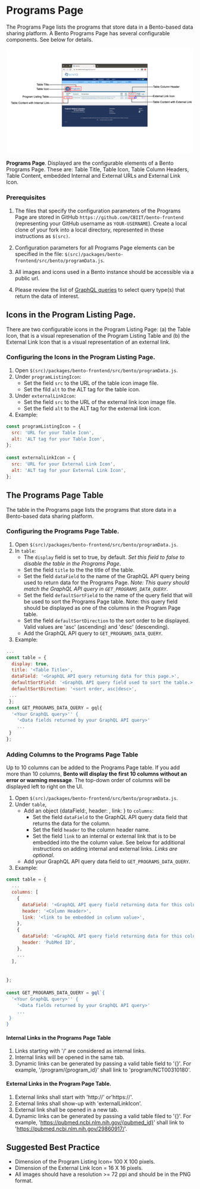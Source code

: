 # Programs Page
The Programs Page lists the programs that store data in a Bento-based data sharing platform. A Bento Programs Page has several configurable components. See below for details.

![Programs Page elements](../assets/program-listing-page.png)

**Programs Page**. Displayed are the configurable elements of a Bento Programs Page. These are: Table Title, Table Icon, Table Column Headers, Table Content, embedded Internal and External URLs and External Link Icon.

### Prerequisites

1. The files that specify the configuration parameters of the Programs Page are stored in GitHub `https://github.com/CBIIT/bento-frontend` (representing your GitHub username as `YOUR-USERNAME`). Create a local clone of your fork into a local directory, represented in these instructions as `$(src)`.

2. Configuration parameters for all Programs Page elements can be specified in the file: `$(src)/packages/bento-frontend/src/bento/programData.js`.

3. All images and icons used in a Bento instance should be accessible via a public url. 

4. Please review the list of [GraphQL queries](https://github.com/CBIIT/bento-backend/blob/master/src/main/resources/graphql/bento-extended-doc.graphql) to select query type(s) that return the data of interest.

## Icons in the Program Listing Page.
There are two configurable icons in the Program Listing Page: (a) the Table Icon, that is a visual represenation of the Program Listing Table and (b) the External Link Icon that is a visual representation of an external link.

### Configuring the Icons in the Program Listing Page.
1. Open `$(src)/packages/bento-frontend/src/bento/programData.js`.
2. Under `programListingIcon`:
	* Set the field `src` to the URL of the table icon image file.
	* Set the fild `alt` to the ALT tag for the table icon.
3. Under `externalLinkIcon`:
	* Set the field `src` to the URL of the external link icon image file.
	* Set the field `alt` to the ALT tag for the external link icon.
4. Example: 

```javascript
const programListingIcon = {
  src: 'URL for your Table Icon',
  alt: 'ALT tag for your Table Icon',
};

const externalLinkIcon = {
  src: 'URL for your External Link Icon',
  alt: 'ALT tag for your External Link Icon',
};
```

## The Programs Page Table
The table in the Programs page lists the programs that store data in a Bento-based data sharing platform.

### Configuring the Programs Page Table.
1. Open `$(src)/packages/bento-frontend/src/bento/programData.js`.
2. In `table`:
	* The `display` field is set to true, by default. *Set this field to false to disable the table in the Programs Page*.
	* Set the field `title` to the the title of the table.
	* Set the field `dataField` to the name of the GraphQL API query being used to return data for the Programs Page. *Note: This query should match the GraphQL API query in `GET_PROGRAMS_DATA_QUERY`*.
	* Set the field `defaultSortField` to the name of the query field that will be used to sort the Programs Page table. Note: this query field should be displayed as one of the columns in the Program Page table.
	* Set the field `defaultSortDirection` to the sort order to be displayed. Valid values are 'asc' (ascending) and 'desc' (descending).
	* Add the GraphQL API query to `GET_PROGRAMS_DATA_QUERY`.
3. Example:

```javascript
...
const table = {
  display: true,
  title: '<Table Title>',
  dataField: '<GraphQL API query returning data for this page.>',
  defaultSortField: '<GraphQL API query field used to sort the table.>',
  defaultSortDirection: '<sort order, asc|desc>',
 ...
 };
const GET_PROGRAMS_DATA_QUERY = gql{
  '<Your GraphQL query>'' {
  	'<Data fields returned by your GraphQL API query>'
	... 
 }
};
```

### Adding Columns to the Programs Page Table
Up to 10 columns can be added to the Programs Page table. If you add more than 10 columns, **Bento will display the first 10 columns without an error or warning message**. The top-down order of columns will be displayed left to right on the UI.
1. Open `$(src)/packages/bento-frontend/src/bento/programData.js`.
2. Under `table`, 
   * Add an object {dataField:, header: , link: } to `columns`:
	  * Set the field `dataField` to the GraphQL API query data field that returns the data for the column.
	  * Set the field `header` to the column header name.
	  * Set the field `link` to an internal or external link that is to be embedded into the the column value. See below for additional instructions on adding internal and external links. *Links are optional*.
	* Add your GraphQL API query data field to `GET_PROGRAMS_DATA_QUERY`.
3. Example:

```javascript
const table = {
  ...
  columns: [
    {
      dataField: '<GraphQL API query field returning data for this column>',
      header: '<Column Header>',
      link: '<link to be embedded in column value>',
    },
    {
      dataField: '<GraphQL API query field returning data for this column>',
      header: 'PubMed ID',
    },
    ...
  ],


};

const GET_PROGRAMS_DATA_QUERY = gql`{
  '<Your GraphQL query>'' {
  	'<Data fields returned by your GraphQL API query>'
	... 
 }
}
```


#### Internal Links in the Programs Page Table
1. Links starting with '/' are considered as internal links.
2. Internal links will be opened in the same tab.
3. Dynamic links can be generated by passing a valid table field to '{}'. For example, '/program/{program_id}' shall link to 'program/NCT00310180'.

#### External Links in the Program Page Table.
1. External links shall start with 'http://' or'https://'.
2. External links shall show-up with 'externalLinkIcon'.
3. External link shall be opened in a new tab.
4. Dynamic links can be generated by passing a valid table filed to '{}'. 
   For example, 'https://pubmed.ncbi.nlm.nih.gov/{pubmed_id}' shall link to 'https://pubmed.ncbi.nlm.nih.gov/29860917/'.

## Suggested Best Practice
- Dimension of the Program Listing Icon= 100 X 100 pixels.
- Dimension of the External Link Icon = 16 X 16 pixels.
- All images should have a resolution >= 72 ppi and should be in the PNG format.
